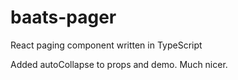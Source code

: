 # baats-pager

React paging component written in TypeScript

Added autoCollapse to props and demo.  Much nicer.
